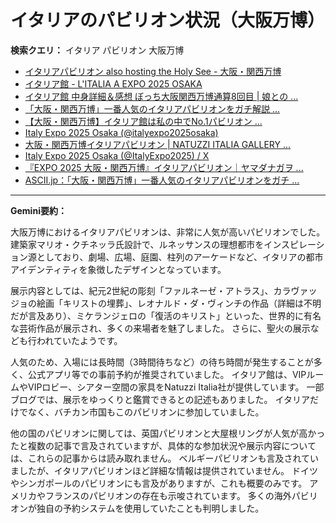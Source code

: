 # イタリアのパビリオン状況（大阪万博）

**検索クエリ：** イタリア パビリオン 大阪万博

- [イタリアパビリオン also hosting the Holy See - 大阪・関西万博](https://www.expo2025.or.jp/official-participant/italy/)
- [イタリア館 - L'ITALIA A EXPO 2025 OSAKA](https://www.italyexpo2025osaka.it/ja/itariaguan)
- [イタリア館 中身詳細＆感想 ぼっち大阪関西万博通算8回目 | 娘との ...](https://ameblo.jp/wakochi0316/entry-12905719318.html)
- [「大阪・関西万博」一番人気のイタリアパビリオンをガチ解説 ...](https://lovewalker.jp/elem/000/004/268/4268276/)
- [【大阪・関西万博】イタリア館は私の中でNo.1パビリオン ...](https://yukonosuke.com/entry/osaka_banpaku_italy)
- [Italy Expo 2025 Osaka (@italyexpo2025osaka)](https://www.instagram.com/italyexpo2025osaka/?hl=ja)
- [大阪・関西万博イタリアパビリオン | NATUZZI ITALIA GALLERY ...](https://www.natuzzi-italia.jp/topics/%E5%A4%A7%E9%98%AA%E3%83%BB%E9%96%A2%E8%A5%BF%E4%B8%87%E5%8D%9A%E3%82%A4%E3%82%BF%E3%83%AA%E3%82%A2%E3%83%91%E3%83%93%E3%83%AA%E3%82%AA%E3%83%B3/)
- [Italy Expo 2025 Osaka (@ItalyExpo2025) / X](https://x.com/italyexpo2025?lang=ja)
- [『EXPO 2025 大阪・関西万博』イタリアパビリオン｜ヤマダナガヲ ...](https://note.com/yamada_tourist/n/n8e18f9e7de68)
- [ASCII.jp：「大阪・関西万博」一番人気のイタリアパビリオンをガチ ...](https://ascii.jp/elem/000/004/268/4268276/)


---

**Gemini要約：**

大阪万博におけるイタリアパビリオンは、非常に人気が高いパビリオンでした。  建築家マリオ・クチネッラ氏設計で、ルネッサンスの理想都市をインスピレーション源としており、劇場、広場、庭園、柱列のアーケードなど、イタリアの都市アイデンティティを象徴したデザインとなっています。

展示内容としては、紀元2世紀の彫刻「ファルネーゼ・アトラス」、カラヴァッジョの絵画「キリストの埋葬」、レオナルド・ダ・ヴィンチの作品（詳細は不明だが言及あり）、ミケランジェロの「復活のキリスト」といった、世界的に有名な芸術作品が展示され、多くの来場者を魅了しました。  さらに、聖火の展示なども行われていたようです。

人気のため、入場には長時間（3時間待ちなど）の待ち時間が発生することが多く、公式アプリ等での事前予約が推奨されていました。  イタリア館は、VIPルームやVIPロビー、シアター空間の家具をNatuzzi Italia社が提供しています。  一部ブログでは、展示をゆっくりと鑑賞できるとの記述もありました。  イタリアだけでなく、バチカン市国もこのパビリオンに参加していました。


他の国のパビリオンに関しては、英国パビリオンと大屋根リングが人気が高かったと複数の記事で言及されていますが、具体的な参加状況や展示内容については、これらの記事からは読み取れません。  ベルギーパビリオンも言及されていましたが、イタリアパビリオンほど詳細な情報は提供されていません。  ドイツやシンガポールのパビリオンにも言及がありますが、これも概要のみです。  アメリカやフランスのパビリオンの存在も示唆されています。  多くの海外パビリオンが独自の予約システムを使用していたことも判明しました。

